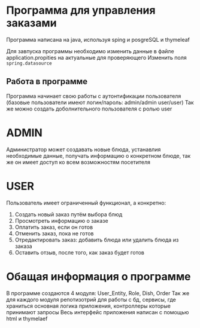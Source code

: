 # Программа для управления заказами

Программа написана на java, используя sping и posgreSQL и thymeleaf

Для завпуска программы необходимо изменить данные в файле application.propities на актуальные для проверяющего
Изменить поля ```spring.datasource```

## Работа в программе
Программа начинает свою работы с аутонтификации пользователя (базовые пользователи имеют логин/пароль: admin/admin user/user)
Так же можно создать доболнительного пользователя с ролью user

# ADMIN
Администратор может создавать новые блюда, устанавлия необходимые данные, получать информацию о конкретном блюде, так же он имеет доступ ко всем возможностям посетителя

# USER
Пользователь имеет ограниченный функционал, а конкретно:
 1) Создать новый заказ путём выбора блюд
 2) Просмотреть информацию о заказе
 3) Оплатить заказ, если он готов
 4) Отменить заказ, пока не готов
 5) Отредактировать заказ: добавить блюда или удалить блюда из заказа
 7) Оставить отзыв, после того, как заказ будет готов

# Обащая информация о программе
В программе создаются 4 модуля: User_Entity, Role, Dish, Order
Так же для каждого модуля репотизотрий для работы с бд, сервисы, где храниться основная логика приложения, контроллеры которые принимают запросы
Весь интерфейс приложения написан с помощью html и thymelaef


